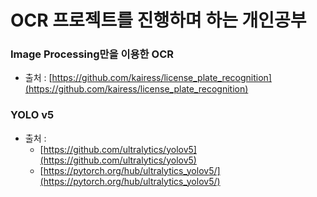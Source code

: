 # OCR 프로젝트를 진행하며 하는 개인공부
### **Image Processing만을 이용한 OCR**
* 출처 : [https://github.com/kairess/license_plate_recognition](https://github.com/kairess/license_plate_recognition)
### YOLO v5
* 출처 : 
  + [https://github.com/ultralytics/yolov5](https://github.com/ultralytics/yolov5)     
  + [https://pytorch.org/hub/ultralytics_yolov5/](https://pytorch.org/hub/ultralytics_yolov5/)
          
